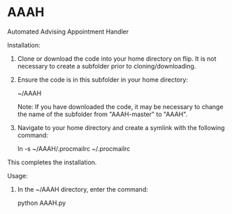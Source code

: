 # AAAH
Automated Advising Appointment Handler

Installation:

1. Clone or download the code into your home directory on flip.  It is not necessary to create a subfolder prior to cloning/downloading.

2. Ensure the code is in this subfolder in your home directory:

    ~/AAAH

    Note: If you have downloaded the code, it may be necessary to change the name of the subfolder from "AAAH-master" to "AAAH".

3. Navigate to your home directory and create a symlink with the following command:

    ln -s ~/AAAH/.procmailrc ~/.procmailrc


This completes the installation.


Usage:

1. In the ~/AAAH directory, enter the command:

    python AAAH.py

